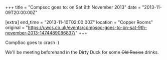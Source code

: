 +++
title = "Compsoc goes to: on Sat 9th November 2013"
date = "2013-11-09T20:00:00Z"

[extra]
end_time = "2013-11-10T02:00:00Z"
location = "Copper Rooms"
original = "https://uwcs.co.uk/events/compsoc-goes-to-on-sat-9th-november-2013-1474489086837/"
+++

CompSoc goes to crash :)

We'll be meeting beforehand in the Dirty Duck for some ~~Old Rosies~~ drinks.

